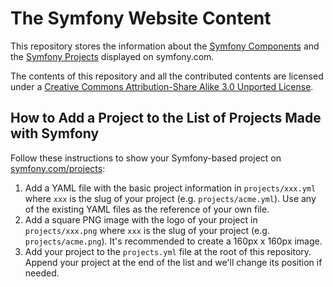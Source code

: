 The Symfony Website Content
===========================

This repository stores the information about the [Symfony Components][1] and
the [Symfony Projects][2] displayed on symfony.com.

The contents of this repository and all the contributed contents are licensed
under a [Creative Commons Attribution-Share Alike 3.0 Unported License](https://creativecommons.org/licenses/by-sa/3.0/).

How to Add a Project to the List of Projects Made with Symfony
--------------------------------------------------------------

Follow these instructions to show your Symfony-based project on [symfony.com/projects][2]:

 1. Add a YAML file with the basic project information in `projects/xxx.yml`
    where `xxx` is the slug of your project (e.g. `projects/acme.yml`). Use any
    of the existing YAML files as the reference of your own file.
 2. Add a square PNG image with the logo of your project in `projects/xxx.png`
    where `xxx` is the slug of your project (e.g. `projects/acme.png`). It's
    recommended to create a 160px x 160px image.
 3. Add your project to the `projects.yml` file at the root of this repository.
    Append your project at the end of the list and we'll change its position if
    needed.

[1]: https://symfony.com/components
[2]: https://symfony.com/projects
